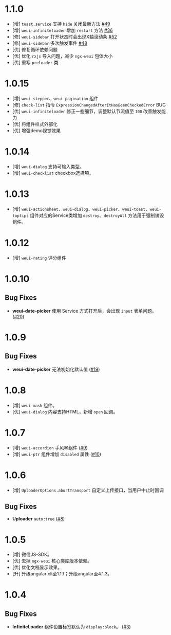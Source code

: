 # 1.1.0

- [增] `toast.service` 支持 `hide` 关闭最新方法 [#49](https://github.com/cipchk/ngx-weui/issues/49)
- [增] `weui-infiniteloader` 增加 `restart` 方法 [#36](https://github.com/cipchk/ngx-weui/issues/36)
- [修] `weui-sidebar` 打开状态时会出现X轴滚动条 [#52](https://github.com/cipchk/ngx-weui/issues/52)
- [修] `weui-sidebar` 多次触发事件 [#48](https://github.com/cipchk/ngx-weui/issues/48)
- [优] 修复循环依赖问题
- [优] 优化 `rxjs` 导入问题，减少 `ngx-weui` 包体大小
- [优] 重写 `preloader` 类

# 1.0.15

- [增] `weui-stepper`、`weui-pagination` 组件
- [修] `check-list` 指令 `ExpressionChangedAfterItHasBeenCheckedError` BUG
- [优] `weui-infiniteloader` 修正一些细节，调整默认节流值至 `100` 改善触发能力
- [优] 将组件样式外部化
- [优] 增强demo视觉效果

# 1.0.14

- [增] `weui-dialog` 支持可输入类型。
- [增] `weui-checklist` checkbox选择项。

# 1.0.13

- [增] `weui-actionsheet`、`weui-dialog`、`weui-picker`、`weui-toast`、`weui-toptips` 组件对应的Service类增加 `destroy`、`destroyAll` 方法用于强制销毁组件。

# 1.0.12

- [增] `weui-rating` 评分组件

# 1.0.10

## Bug Fixes

- **weui-date-picker** 使用 Service 方式打开后，会出现 `input` 表单问题。 ([#20](https://github.com/cipchk/ngx-weui/issues/20))

# 1.0.9

## Bug Fixes

- **weui-date-picker** 无法初始化默认值 ([#19](https://github.com/cipchk/ngx-weui/issues/19))

# 1.0.8

- [增] `weui-mask` 组件。
- [优] `weui-dialog` 内容支持HTML，新增 `open` 回调。

# 1.0.7

- [增] `weui-accordion` 手风琴组件 ([#9](https://github.com/cipchk/ngx-weui/issues/9))
- [增] `weui-ptr` 组件增加 `disabled` 属性 ([#10](https://github.com/cipchk/ngx-weui/issues/10))

# 1.0.6

- [增] `UploaderOptions.abortTransport` 自定义上传接口，当用户中止时回调

## Bug Fixes

- **Uploader** `auto:true` ([#8](https://github.com/cipchk/ngx-weui/issues/8))


# 1.0.5

- [增] 微信JS-SDK。
- [优] 去掉 `ngx-weui` 核心类库版本依赖。
- [优] 优化文档显示效果。
- [升] 升级angular cli至1.1.1；升级angular至4.1.3。

# 1.0.4

## Bug Fixes

- **InfiniteLoader** 组件设置标签默认为 `display:block`。 ([#3](https://github.com/cipchk/ngx-weui/issues/3))
